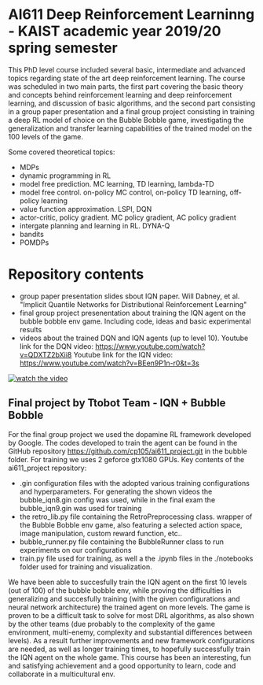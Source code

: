 # AI611 Deep Reinforcement Learninng - KAIST academic year 2019/20 spring semester

This PhD level course included several basic, intermediate and advanced topics regarding state of the art deep reinforcement learning.
The course was scheduled in two main parts, the first part covering the basic theory and concepts behind reinforcement learning and deep reinforcement learning, and discussion of basic algorithms, and the second part consisting in a group paper presentation and a final group project consisting in training a deep RL model of choice on the Bubble Bobble game, investigating the generalization and transfer learning capabilities of the trained model on the 100 levels of the game.

Some covered theoretical topics:
  - MDPs
  - dynamic programming in RL
  - model free prediction. MC learning, TD learning, lambda-TD
  - model free control. on-policy MC control, on-policy TD learning, off-policy learning
  - value function approximation. LSPI, DQN
  - actor-critic, policy gradient. MC policy gradient, AC policy gradient
  - intergate planning and learning in RL. DYNA-Q
  - bandits
  - POMDPs

# Repository contents

  - group paper presentation slides sbout IQN paper. Will Dabney, et al. "Implicit Quantile Networks for Distributional Reinforcement Learning"
  - final group project presenentation about training the IQN agent on the bubble bobble env game. Including code, ideas and basic experimental results
  - videos about the trained DQN and IQN agents (up to level 10).
  Youtube link for the DQN video: https://www.youtube.com/watch?v=QDXTZ2bXii8
  Youtube link for the IQN video: https://www.youtube.com/watch?v=BEen9P1n-r0&t=3s

[![watch the video](bubblebobble_iqn.gif)](https://www.youtube.com/watch?v=BEen9P1n-r0&t=3s)

## Final project by Ttobot Team - IQN + Bubble Bobble
For the final group project we used the dopamine RL framework developed by Google. The codes developed to train the agent can be found in the GitHub repository https://github.com/cp105/ai611_project.git in the bubble folder.
For training we uses 2 geforce gtx1080 GPUs.
Key contents of the ai611_project repository:
  - .gin configuration files with the adopted various training configurations and hyperparameters. For generating the shown videos the bubble_iqn8.gin config was used, while in the final exam the bubble_iqn9.gin was used for training
  - the retro_lib.py file containing the RetroPreprocessing class. wrapper of the Bubble Bobble env game, also featuring a selected action space, image manipulation, custom reward function, etc..
  - bubble_runner.py file containing the BubbleRunner class to run experiments on our configurations
  - train.py file used for training, as well a the .ipynb files in the ./notebooks folder used for training and visualization.

We have been able to succesfully train the IQN agent on the first 10 levels (out of 100) of the bubble bobble env, while proving the difficulties in generalizing and succesfully training (with the given configurations and neural network architecture) the trained agent on more levels. The game is proven to be a difficult task to solve for most DRL algorithms, as also shown by the other teams (due probably to the complexity of the game environment, multi-enemy, complexity and substantial differences between levels). As a result further improvements and new framework configurations are needed, as well as longer training times, to hopefully successfully train the IQN agent on the whole game.
This course has been an interesting, fun and satisfying achievement and a good opportunity to learn, code and collaborate in a multicultural env.

